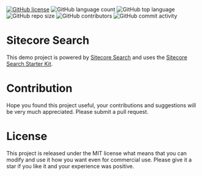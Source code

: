 [![GitHub license](https://img.shields.io/github/license/kate-orlova/taxonomy-in-sitecore.svg)](https://github.com/kate-orlova/sitecore-search/blob/master/LICENSE)
![GitHub language count](https://img.shields.io/github/languages/count/kate-orlova/sitecore-search.svg?style=flat)
![GitHub top language](https://img.shields.io/github/languages/top/kate-orlova/sitecore-search.svg?style=flat)
![GitHub repo size](https://img.shields.io/github/repo-size/kate-orlova/sitecore-search.svg?style=flat)
![GitHub contributors](https://img.shields.io/github/contributors/kate-orlova/sitecore-search)
![GitHub commit activity](https://img.shields.io/github/commit-activity/y/kate-orlova/sitecore-search)

# Sitecore Search
This demo project is powered by [Sitecore Search](https://doc.sitecore.com/search) and uses the [Sitecore Search Starter Kit](https://github.com/Sitecore/Sitecore-Search-JS-SDK-Starter-Kit).

# Contribution
Hope you found this project useful, your contributions and suggestions will be very much appreciated. Please submit a pull request.

# License
This project is released under the MIT license what means that you can modify and use it how you want even for commercial use. Please give it a star if you like it and your experience was positive.
